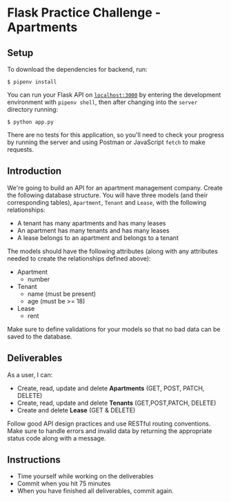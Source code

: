 # Flask Practice Challenge - Apartments

## Setup

To download the dependencies for backend, run:

```console
$ pipenv install
```

You can run your Flask API on [`localhost:3000`](http://localhost:3000) by entering the development environment with `pipenv shell`, then after changing into the `server` directory running:

```console
$ python app.py
```

There are no tests for this application, so you'll need to check your progress
by running the server and using Postman or JavaScript `fetch` to make requests.

## Introduction

We're going to build an API for an apartment management company. Create the
following database structure. You will have three models (and their
corresponding tables), `Apartment`, `Tenant` and `Lease`, with the following
relationships:

- A tenant has many apartments and has many leases
- An apartment has many tenants and has many leases
- A lease belongs to an apartment and belongs to a tenant

The models should have the following attributes (along with any attributes
needed to create the relationships defined above):

- Apartment
  - number
- Tenant
  - name (must be present)
  - age (must be >= 18)
- Lease
  - rent

Make sure to define validations for your models so that no bad data can be saved
to the database.

## Deliverables

As a user, I can:

- Create, read, update and delete **Apartments** (GET, POST, PATCH, DELETE)
- Create, read, update and delete **Tenants** (GET,POST,PATCH, DELETE)
- Create and delete **Lease** (GET & DELETE)

Follow good API design practices and use RESTful routing conventions. Make sure
to handle errors and invalid data by returning the appropriate status code along
with a message.

## Instructions

- Time yourself while working on the deliverables
- Commit when you hit 75 minutes
- When you have finished all deliverables, commit again.
